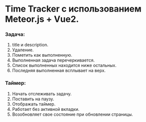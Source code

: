 # Time Tracker с использованием Meteor.js + Vue2.

### Задача:
1. title и description.
2. Удаление.
3. Пометить как выполненную.
4. Выполненная задача перечеркивается.
5. Список выполненных находится ниже остальных.
6. Последняя выполненная всплывает на верх.

### Таймер:
1. Начать отслеживать задачу.
2. Поставить на паузу.
3. Отображать таймер.
4. Работает без активной вкладки.
5. Возобновляет свое состояние при обновлении страницы.
